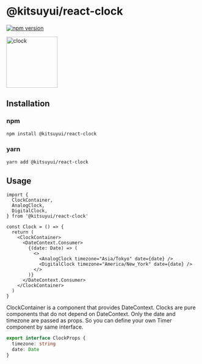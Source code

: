 # @kitsuyui/react-clock

[![npm version](https://badge.fury.io/js/@kitsuyui%2Freact-clock.svg)](https://badge.fury.io/js/@kitsuyui%2Freact-clock)

<img width="134" alt="clock" src="https://github.com/kitsuyui/react-playground/assets/2596972/8af20bee-4852-44d1-8ac3-ae4d2661c817">

## Installation

### npm

```sh
npm install @kitsuyui/react-clock
```

### yarn

```sh
yarn add @kitsuyui/react-clock
```

## Usage

```tsx
import {
  ClockContainer,
  AnalogClock,
  DigitalClock,
} from '@kitsuyui/react-clock'

const Clock = () => {
  return (
    <ClockContainer>
      <DateContext.Consumer>
        {(date: Date) => (
          <>
            <AnalogClock timezone="Asia/Tokyo" date={date} />
            <DigitalClock timezone="America/New_York" date={date} />
          </>
        )}
      </DateContext.Consumer>
    </ClockContainer>
  )
}
```

ClockContainer is a component that provides DateContext.
Clocks are pure components that do not depend on DateContext. Only the date and timezone are passed as props.
So you can define your own Timer component by same interface.

```typescript
export interface ClockProps {
  timezone: string
  date: Date
}
```
